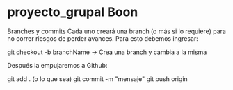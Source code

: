 # proyecto_grupal Boon

Branches y commits
Cada uno creará una branch (o más si lo requiere) para no correr riesgos de perder avances. Para esto debemos ingresar:

git checkout -b branchName -> Crea una branch y cambia a la misma

Después la empujaremos a Github:

git add . (o lo que sea) 
git commit -m "mensaje"
git push origin <nombre-de-la-branch>
